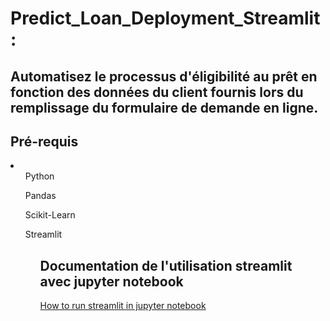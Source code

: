# Predict_Loan_Deployment_Streamlit :
## Automatisez le processus d'éligibilité au prêt en fonction des données du client fournis lors du remplissage du formulaire de demande en ligne.
<h2> Pré-requis </h2>
<li>
<ol>Python</ol>
<ol>Pandas</ol>
<ol>Scikit-Learn</ol>
<ol>Streamlit<ol/>
</li>
<h2> Documentation de l'utilisation streamlit avec jupyter notebook </h2> <a href="https://docs.streamlit.io/en/stable/troubleshooting/clean-install.html"> How to run streamlit in jupyter notebook </a>
